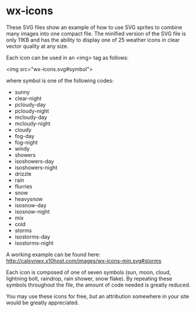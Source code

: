 # wx-icons
These SVG files show an example of how to use SVG sprites to combine many images into one compact file. The minified version of the SVG file is only 11KB and has the ability to display one of 25 weather icons in clear vector quality at any size.

Each icon can be used in an &lt;img&gt; tag as follows:

&lt;img src="wx-icons.svg#symbol"&gt;

where symbol is one of the following codes:

<ul>
    <li>sunny</li>
    <li>clear-night</li>
    <li>pcloudy-day</li>
    <li>pcloudy-night</li>
    <li>mcloudy-day</li>
    <li>mcloudy-night</li>
    <li>cloudy</li>
    <li>fog-day</li>
    <li>fog-night</li>
    <li>windy</li>
    <li>showers</li>
    <li>isoshowers-day</li>
    <li>isoshowers-night</li>
    <li>drizzle</li>
    <li>rain</li>
    <li>flurries</li>
    <li>snow</li>
    <li>heavysnow</li>
    <li>isosnow-day</li>
    <li>isosnow-night</li>
    <li>mix</li>
    <li>cold</li>
    <li>storms</li>
    <li>isostorms-day</li>
    <li>isostorms-night</li>
</ul>

A working example can be found here:
http://calsynwx.x10host.com/images/wx-icons-min.svg#storms

Each icon is composed of one of seven symbols (sun, moon, cloud, lightning bolt, raindrop, rain shower, snow flake). By repeating these symbols throughout the file, the amount of code needed is greatly reduced.

You may use these icons for free, but an attribution somewhere in your site would be greatly appreciated. 


